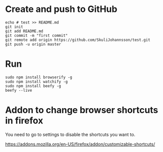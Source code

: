# Create and push to GitHub
```
echo # test >> README.md
git init
git add README.md
git commit -m "first commit"
git remote add origin https://github.com/SkuliJohannsson/test.git
git push -u origin master

```
# Run
```
sudo npm install browserify -g
sudo npm install watchify -g
sudo npm install beefy -g
beefy --live
```

# Addon to change browser shortcuts in firefox

You need to go to settings to disable the shortcuts you want to. 

https://addons.mozilla.org/en-US/firefox/addon/customizable-shortcuts/
